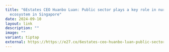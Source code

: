 ```yaml
---
title: "6Estates CEO Huanbo Luan: Public sector plays a key role in nurturing AI
  ecosystem in Singapore"
date: 2024-09-10
layout: link
description: ""
image: ""
variant: tiptap
external: https://https://e27.co/6estates-ceo-huanbo-luan-public-sector-plays-a-key-role-in-nurturing-ai-ecosystem-in-singapore-20240829/
---
```

